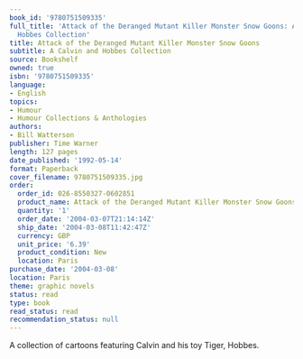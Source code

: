 ```yaml
---
book_id: '9780751509335'
full_title: 'Attack of the Deranged Mutant Killer Monster Snow Goons: A Calvin and
  Hobbes Collection'
title: Attack of the Deranged Mutant Killer Monster Snow Goons
subtitle: A Calvin and Hobbes Collection
source: Bookshelf
owned: true
isbn: '9780751509335'
language:
- English
topics:
- Humour
- Humour Collections & Anthologies
authors:
- Bill Watterson
publisher: Time Warner
length: 127 pages
date_published: '1992-05-14'
format: Paperback
cover_filename: 9780751509335.jpg
order:
  order_id: 026-8550327-0602851
  product_name: Attack of the Deranged Mutant Killer Monster Snow Goons
  quantity: '1'
  order_date: '2004-03-07T21:14:14Z'
  ship_date: '2004-03-08T11:42:47Z'
  currency: GBP
  unit_price: '6.39'
  product_condition: New
  location: Paris
purchase_date: '2004-03-08'
location: Paris
theme: graphic novels
status: read
type: book
read_status: read
recommendation_status: null
---
```

A collection of cartoons featuring Calvin and his toy Tiger, Hobbes.

